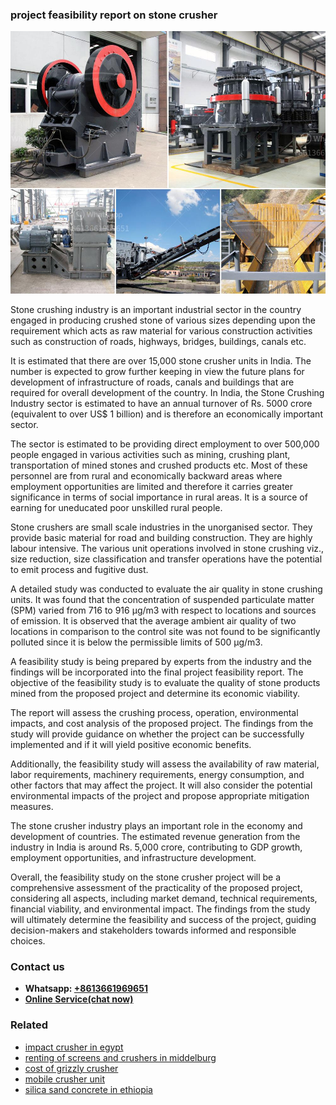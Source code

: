 <h3>project feasibility report on stone crusher</h3><img src='1703042347.jpg' alt=''><p>Stone crushing industry is an important industrial sector in the country engaged in producing crushed stone of various sizes depending upon the requirement which acts as raw material for various construction activities such as construction of roads, highways, bridges, buildings, canals etc.</p><p>It is estimated that there are over 15,000 stone crusher units in India. The number is expected to grow further keeping in view the future plans for development of infrastructure of roads, canals and buildings that are required for overall development of the country. In India, the Stone Crushing Industry sector is estimated to have an annual turnover of Rs. 5000 crore (equivalent to over US$ 1 billion) and is therefore an economically important sector.</p><p>The sector is estimated to be providing direct employment to over 500,000 people engaged in various activities such as mining, crushing plant, transportation of mined stones and crushed products etc. Most of these personnel are from rural and economically backward areas where employment opportunities are limited and therefore it carries greater significance in terms of social importance in rural areas. It is a source of earning for uneducated poor unskilled rural people.</p><p>Stone crushers are small scale industries in the unorganised sector. They provide basic material for road and building construction. They are highly labour intensive. The various unit operations involved in stone crushing viz., size reduction, size classification and transfer operations have the potential to emit process and fugitive dust.</p><p>A detailed study was conducted to evaluate the air quality in stone crushing units. It was found that the concentration of suspended particulate matter (SPM) varied from 716 to 916 μg/m3 with respect to locations and sources of emission. It is observed that the average ambient air quality of two locations in comparison to the control site was not found to be significantly polluted since it is below the permissible limits of 500 μg/m3.</p><p>A feasibility study is being prepared by experts from the industry and the findings will be incorporated into the final project feasibility report. The objective of the feasibility study is to evaluate the quality of stone products mined from the proposed project and determine its economic viability.</p><p>The report will assess the crushing process, operation, environmental impacts, and cost analysis of the proposed project. The findings from the study will provide guidance on whether the project can be successfully implemented and if it will yield positive economic benefits.</p><p>Additionally, the feasibility study will assess the availability of raw material, labor requirements, machinery requirements, energy consumption, and other factors that may affect the project. It will also consider the potential environmental impacts of the project and propose appropriate mitigation measures.</p><p>The stone crusher industry plays an important role in the economy and development of countries. The estimated revenue generation from the industry in India is around Rs. 5,000 crore, contributing to GDP growth, employment opportunities, and infrastructure development.</p><p>Overall, the feasibility study on the stone crusher project will be a comprehensive assessment of the practicality of the proposed project, considering all aspects, including market demand, technical requirements, financial viability, and environmental impact. The findings from the study will ultimately determine the feasibility and success of the project, guiding decision-makers and stakeholders towards informed and responsible choices.</p><h3>Contact us</h3><ul><li><strong>Whatsapp:&nbsp;<a href="https://wa.me/8613661969651">+8613661969651</a></strong></li><li><a href="https://swt.shibang-china.com/?git&amp;zhl&amp;project feasibility report on stone crusher"><strong>Online Service(chat now)</strong></a></li></ul><h3>Related</h3><ul><li><a href='impact crusher in egypt.md'>impact crusher in egypt</a></li><li><a href='renting of screens and crushers in middelburg.md'>renting of screens and crushers in middelburg</a></li><li><a href='cost of grizzly crusher.md'>cost of grizzly crusher</a></li><li><a href='mobile crusher unit.md'>mobile crusher unit</a></li><li><a href='silica sand concrete in ethiopia.md'>silica sand concrete in ethiopia</a></li></ul>